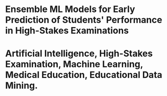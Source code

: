 # Ensemble ML Models for Early Prediction of Students' Performance in High-Stakes Examinations 
# Artificial Intelligence, High-Stakes Examination, Machine Learning, Medical Education, Educational Data Mining.
